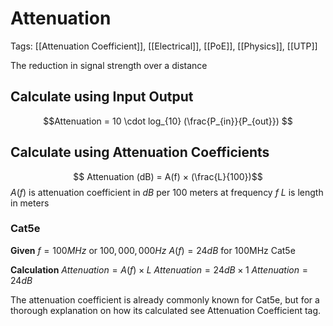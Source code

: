 # Attenuation
Tags: [[Attenuation Coefficient]], [[Electrical]], [[PoE]], [[Physics]], [[UTP]]

The reduction in signal strength over a distance

## Calculate using Input Output
$$Attenuation = 10 \cdot log_{10} (\frac{P_{in}}{P_{out}}) $$

## Calculate using Attenuation Coefficients
$$ Attenuation (dB) = A(f) × (\frac{L}{100})$$
$A(f)$ is attenuation coefficient in $dB$ per 100 meters at frequency $f$
$L$ is length in meters


### Cat5e
**Given**
$f = 100MHz$ or $100,000,000Hz$
$A(f) = 24dB$ for 100MHz Cat5e

**Calculation**
$Attenuation = A(f) × L$ 
$Attenuation = 24dB × 1$ 
$Attenuation = 24dB$

The attenuation coefficient is already commonly known for Cat5e, but for a thorough explanation on how its calculated see Attenuation Coefficient tag.
### 
